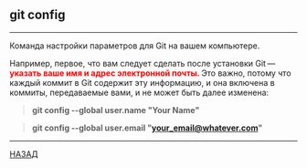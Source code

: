 ## **git config**
---
Команда настройки параметров для Git на вашем компьютере.

Например, первое, что вам следует сделать после установки Git — <font color="red"> <strong> указать ваше имя и адрес электронной почты. </strong> </font> Это важно, потому что каждый коммит в Git содержит эту информацию, и она включена в коммиты, передаваемые вами, и не может быть далее изменена:

>**git config --global user.name "Your Name"**

>**git config --global user.email "your_email@whatever.com"**

---
[НАЗАД](./README.md)